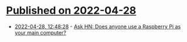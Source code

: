 # [Published on 2022-04-28](index.md)

* [2022-04-28, 12:48:28](https://news.ycombinator.com/item?id=31191817) - [Ask HN: Does anyone use a Raspberry Pi as your main computer?](https://news.ycombinator.com/item?id=31191817)
